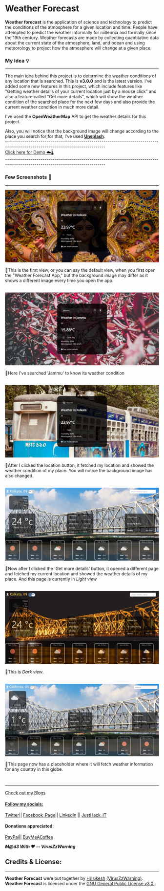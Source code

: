 # Weather Forecast 

<b>Weather forecast</b> is the application of science and technology to predict the conditions of the atmosphere for a given location and time. People have attempted to predict the weather informally for millennia and formally since the 19th century. Weather forecasts are made by collecting quantitative data about the current state of the atmosphere, land, and ocean and using meteorology to project how the atmosphere will change at a given place.

### My Idea 💡
---
The main idea behind this project is to determine the weather conditions of any location that is searched. This is <b>v3.0.0</b> and is the latest version. I've added some new features in this project, which include features like "Getting weather details of your current location just by a mouse click" and also a feature called "Get more details", which will show the weather condition of the searched place for the next few days and also provide the current weather condition in much more detail.

I've used the <a href="https://openweathermap.org/" style="text-decoration: none"><b>OpenWeatherMap</b></a> API to get the weather details for this project.

Also, you will notice that the background image will change according to the place you search for;for that, I've used <a href="https://unsplash.com/"><b>Unsplash</b></a>.
<br>---------------------------------------------------------------------------------------------------------------------------------<br>
<a href="http://weatherforecasthkp.epizy.com/">Click here for Demo ☁️🌡️</a> 
<br>---------------------------------------------------------------------------------------------------------------------------------<br>

### Few Screenshots 🎴
---


<img src="demo/1.jpg" alt="Default view" class="pic">
<p>🔼This is the first view, or you can say the default view, when you first open the "Weather Forecast App," but the background image may differ as it shows a different image every time you open the app.</p><br>
<img src="demo/2.jpg" alt="Jammu weather" class="pic">
<p>🔼Here I've searched 'Jammu' to know its weather condition</p><br>

<img src="demo/3.jpg" alt="Kolkata weather" class="pic">
<p>🔼After I clicked the location button, it fetched my location and showed the weather condition of my place. You will notice the background image has also changed.</p><br>

<img src="demo/4.jpg" alt="light view" class="pic">
<p>🔼Now after I clicked the 'Get more details' button, it opened a different page and fetched my current location and showed the weather details of my place. And this page is currently in <i>Light view</i></p><br>

<img src="demo/5.jpg" alt="dark view" class="pic">
<p>🔼This is <i>Dark view</i>.</p><br>

<img src="demo/6.jpg" alt="Global search" class="pic">
<p>🔼This page now has a placeholder where it will fetch weather information for any country in this globe. </p><br>

---

<a href="https://viruszzwarning.medium.com"><u>Check out my Blogs</u></a> <br>

<h4><u>Follow my socials:</u></h4>
<a href="https://twitter.com/hrisikesh_pal">Twitter</a>|| 
<a href="https://www.facebook.com/therealhrisikesh">Facebook_Page</a>|| 
<a href="https://www.linkedin.com/in/viruszzwarning/">LinkedIn</a> ||
<a href="https://www.youtube.com/@JustHack_IT">JustHack_IT</a>

<h4>Donations appreciated:</h4>
<a href="https://paypal.me/hrisikeshpal">PayPal</a>||
<a href="https://www.buymeacoffee.com/hrisikesh">BuyMeACoffee</a> <br>


<b><i>M@d3 With ❤ -- VirusZzWarning</i></b>

## Credits & License:

----
<b>Weather Forecast</b> were put together by [Hrisikesh](https://twitter.com/hrisikesh_pal) [(VirusZzWarning)](https://github.com/VirusZzHkP). <b>Weather Forecast</b> is licensed under the [GNU General Public License v3.0 ](LICENSE).